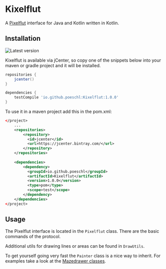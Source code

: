 # Kixelflut

A [Pixelflut](https://github.com/defnull/pixelflut) interface for Java and Kotlin written in Kotlin.

## Installation

![Latest version](https://img.shields.io/bintray/v/poeschl/maven/Kixelflut.svg?label=latest%20release&maxAge=3600)

Kixelflut is available via jCenter, so copy one of the snippets below into your maven or gradle project and it will be installed.

```groovy
repositories {
    jcenter()
}

dependencies {
    testCompile 'io.github.poeschl:Kixelflut:1.0.0'
}

```

To use it in a maven project add this in the pom.xml:

```xml
</project>
    ...
    <repositories>
        <repository>
          <id>jcenter</id>
          <url>https://jcenter.bintray.com/</url>
        </repository>
    </repositories>
    
    <dependencies> 
        <dependency>
          <groupId>io.github.poeschl</groupId>
          <artifactId>Kixelflut</artifactId>
          <version>1.0.0</version>
          <type>pom</type>
          <scope>test</scope>
        </dependency>
    </dependencies>
</project>
```


## Usage

The Pixelflut interface is located in the `Pixelflut` class. There are the basic commands of the protocol.

Additional utils for drawing lines or areas can be found in `DrawUtils`.

To get yourself going very fast the `Painter` class is a nice way to inherit.
For examples take a look at the [Mazedrawer classes](https://github.com/Poeschl/PixelMaze/blob/master/src/main/kotlin/io/github/poeschl/pixelflutmaze/labyrinth/LabyrinthDrawer.kt).
